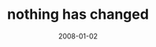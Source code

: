 ---
layout: base.njk
title : 'nothing has changed' 
view_title : 'nothing has changed' 
year : '2008' 
date : '2008-01-02' 
img_file : '/drawing/nothinghaschanged.png' 
html_file : 'nothinghaschanged' 
next_html : 'yesterdayifoundoutmydadisarobot.html' 
year_order : '4' 
permalink : "title/{{html_file}}.html"
---